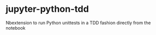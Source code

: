 # jupyter-python-tdd
Nbextension to run Python unittests in a TDD fashion directly from the notebook
